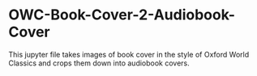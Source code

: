 # OWC-Book-Cover-2-Audiobook-Cover
This jupyter file takes images of book cover in the style of Oxford World Classics and crops them down into audiobook covers.
